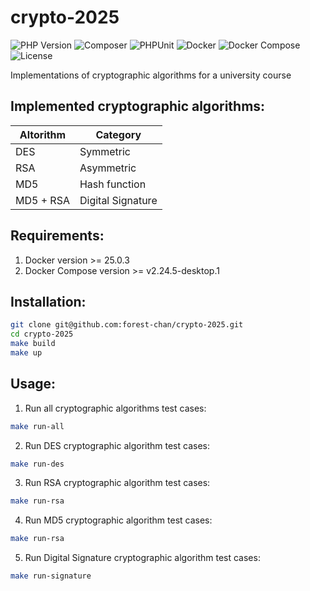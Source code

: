 # crypto-2025

![PHP Version](https://img.shields.io/badge/PHP-8.3-brightgreen.svg)
![Composer](https://img.shields.io/badge/Composer-Compatible-orange.svg)
![PHPUnit](https://img.shields.io/badge/PHPUnit-12.6-blueviolet.svg)
![Docker](https://img.shields.io/badge/Docker-✓-blue?logo=docker&logoColor=white&style=flat)
![Docker Compose](https://img.shields.io/badge/Docker_Compose-✓-blue?logo=docker&logoColor=white&style=flat)
![License](https://img.shields.io/badge/License-MIT-blue.svg)

Implementations of cryptographic algorithms for a university course

## Implemented cryptographic algorithms:

| Altorithm | Category          |
|-----------|-------------------|
| DES       | Symmetric         | 
| RSA       | Asymmetric        |
| MD5       | Hash function     |
| MD5 + RSA | Digital Signature |

## Requirements:
1. Docker version >= 25.0.3
2. Docker Compose version >= v2.24.5-desktop.1

## Installation:
```bash
git clone git@github.com:forest-chan/crypto-2025.git
cd crypto-2025
make build
make up
```

## Usage:
1. Run all cryptographic algorithms test cases:
```bash
make run-all
```
2. Run DES cryptographic algorithm test cases:
```bash
make run-des
```
3. Run RSA cryptographic algorithm test cases:
```bash
make run-rsa
```
4. Run MD5 cryptographic algorithm test cases:
```bash
make run-rsa
```
5. Run Digital Signature cryptographic algorithm test cases:
```bash
make run-signature
```
